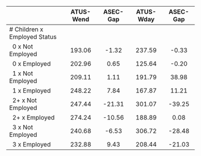 
|                      |    ATUS-Wend |     ASEC-Gap |    ATUS-Wday |     ASEC-Gap |
| -------------------- | :----------: | :----------: | :----------: | :----------: |
| # Children x Employed Status |              |              |              |              |
| &nbsp;&nbsp;0 x Not Employed |       193.06 |        -1.32 |       237.59 |        -0.33 |
| &nbsp;&nbsp;0 x Employed |       202.96 |         0.65 |       125.64 |        -0.20 |
| &nbsp;&nbsp;1 x Not Employed |       209.11 |         1.11 |       191.79 |        38.98 |
| &nbsp;&nbsp;1 x Employed |       248.22 |         7.84 |       167.87 |        11.21 |
| &nbsp;&nbsp;2+ x Not Employed |       247.44 |       -21.31 |       301.07 |       -39.25 |
| &nbsp;&nbsp;2+ x Employed |       274.24 |       -10.56 |       188.89 |         0.08 |
| &nbsp;&nbsp;3 x Not Employed |       240.68 |        -6.53 |       306.72 |       -28.48 |
| &nbsp;&nbsp;3 x Employed |       232.88 |         9.43 |       208.44 |       -21.03 |

